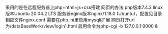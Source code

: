 采用的是在远程服务器上php+html+js+css搭建 网页的办法
php版本7.4.3
linux版本Ubuntu 20.04.2 LTS
服务器nginx版本nginx/1.18.0 (Ubuntu)，配置见目录相应文件nginx.conf
需要在php.ini里启用mysqli扩展
网页打开url为/dataBaseWork/view/login1.html
启用命令为php-cgi -b 127.0.0.1:9000 &

